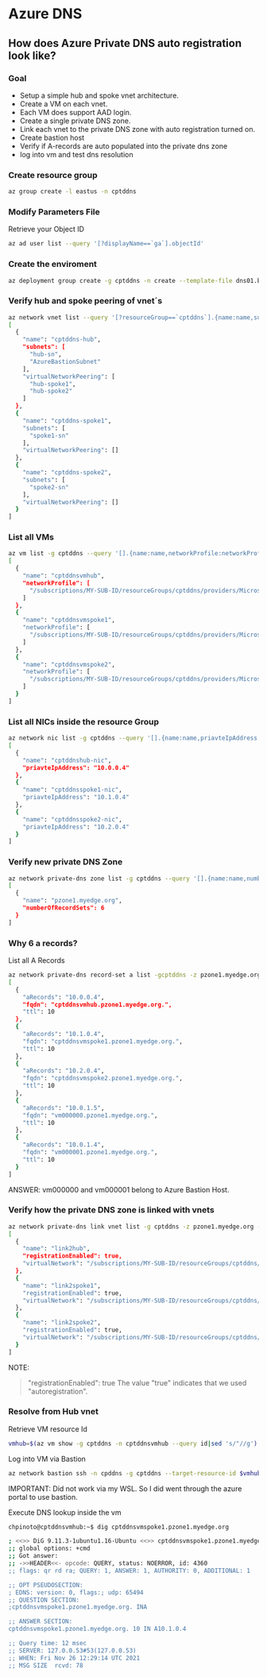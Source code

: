 # Azure DNS

## How does Azure Private DNS auto registration look like?

### Goal

- Setup a simple hub and spoke vnet architecture.
- Create a VM on each vnet.
 - Each VM does support AAD login. 
- Create a single private DNS zone.
- Link each vnet to the private DNS zone with auto registration turned on.
- Create bastion host
- Verify if A-records are auto populated into the private dns zone
- log into vm and test dns resolution

### Create resource group

~~~bash
az group create -l eastus -n cptddns
~~~

### Modify Parameters File

Retrieve your Object ID

~~~bash
az ad user list --query '[?displayName==`ga`].objectId'
~~~

### Create the enviroment

~~~bash
az deployment group create -g cptddns -n create --template-file dns01.bicep
~~~

### Verify hub and spoke peering of vnet´s

~~~bash
az network vnet list --query '[?resourceGroup==`cptddns`].{name:name,subnets:subnets[].name,virtualNetworkPeering:virtualNetworkPeerings[].name}'
[
  {
    "name": "cptddns-hub",
    "subnets": [
      "hub-sn",
      "AzureBastionSubnet"
    ],
    "virtualNetworkPeering": [
      "hub-spoke1",
      "hub-spoke2"
    ]
  },
  {
    "name": "cptddns-spoke1",
    "subnets": [
      "spoke1-sn"
    ],
    "virtualNetworkPeering": []
  },
  {
    "name": "cptddns-spoke2",
    "subnets": [
      "spoke2-sn"
    ],
    "virtualNetworkPeering": []
  }
]
~~~

### List all VMs

~~~bash
az vm list -g cptddns --query '[].{name:name,networkProfile:networkProfile.networkInterfaces[].id}'
[
  {
    "name": "cptddnsvmhub",
    "networkProfile": [
      "/subscriptions/MY-SUB-ID/resourceGroups/cptddns/providers/Microsoft.Network/networkInterfaces/cptddnshub-nic"
    ]
  },
  {
    "name": "cptddnsvmspoke1",
    "networkProfile": [
      "/subscriptions/MY-SUB-ID/resourceGroups/cptddns/providers/Microsoft.Network/networkInterfaces/cptddnsspoke1-nic"
    ]
  },
  {
    "name": "cptddnsvmspoke2",
    "networkProfile": [
      "/subscriptions/MY-SUB-ID/resourceGroups/cptddns/providers/Microsoft.Network/networkInterfaces/cptddnsspoke2-nic"
    ]
  }
]
~~~

### List all NICs inside the resource Group

~~~bash
az network nic list -g cptddns --query '[].{name:name,priavteIpAddress:ipConfigurations[0].privateIpAddress}'
[
  {
    "name": "cptddnshub-nic",
    "priavteIpAddress": "10.0.0.4"
  },
  {
    "name": "cptddnsspoke1-nic",
    "priavteIpAddress": "10.1.0.4"
  },
  {
    "name": "cptddnsspoke2-nic",
    "priavteIpAddress": "10.2.0.4"
  }
]
~~~

### Verify new private DNS Zone

~~~bash
az network private-dns zone list -g cptddns --query '[].{name:name,numberOfRecordSets:numberOfRecordSets}'
[
  {
    "name": "pzone1.myedge.org",
    "numberOfRecordSets": 6
  }
]
~~~

### Why 6 a records?

List all A Records

~~~bash
az network private-dns record-set a list -gcptddns -z pzone1.myedge.org --query '[].{aRecords:aRecords[0].ipv4Address,fqdn:fqdn,ttl:ttl}'
[
  {
    "aRecords": "10.0.0.4",
    "fqdn": "cptddnsvmhub.pzone1.myedge.org.",
    "ttl": 10
  },
  {
    "aRecords": "10.1.0.4",
    "fqdn": "cptddnsvmspoke1.pzone1.myedge.org.",
    "ttl": 10
  },
  {
    "aRecords": "10.2.0.4",
    "fqdn": "cptddnsvmspoke2.pzone1.myedge.org.",
    "ttl": 10
  },
  {
    "aRecords": "10.0.1.5",
    "fqdn": "vm000000.pzone1.myedge.org.",
    "ttl": 10
  },
  {
    "aRecords": "10.0.1.4",
    "fqdn": "vm000001.pzone1.myedge.org.",
    "ttl": 10
  }
]
~~~

ANSWER:
vm000000 and vm000001 belong to Azure Bastion Host.


### Verify how the private DNS zone is linked with vnets

~~~bash
az network private-dns link vnet list -g cptddns -z pzone1.myedge.org --query '[].{name:name,virtualNetwork:virtualNetwork.id, registrationEnabled:registrationEnabled}'
[
  {
    "name": "link2hub",
    "registrationEnabled": true,
    "virtualNetwork": "/subscriptions/MY-SUB-ID/resourceGroups/cptddns/providers/Microsoft.Network/virtualNetworks/cptddns-hub"
  },
  {
    "name": "link2spoke1",
    "registrationEnabled": true,
    "virtualNetwork": "/subscriptions/MY-SUB-ID/resourceGroups/cptddns/providers/Microsoft.Network/virtualNetworks/cptddns-spoke1"
  },
  {
    "name": "link2spoke2",
    "registrationEnabled": true,
    "virtualNetwork": "/subscriptions/MY-SUB-ID/resourceGroups/cptddns/providers/Microsoft.Network/virtualNetworks/cptddns-spoke2"
  }
]
~~~

NOTE: 
> "registrationEnabled": true 
The value "true" indicates that we used "autoregistration".

### Resolve from Hub vnet

Retrieve VM resource Id

~~~bash
vmhub=$(az vm show -g cptddns -n cptddnsvmhub --query id|sed 's/"//g')
~~~

Log into VM via Bastion

~~~bash
az network bastion ssh -n cpddns -g cptddns --target-resource-id $vmhub --auth-type AAD
~~~

IMPORTANT: Did not work via my WSL. So I did went through the azure portal to use bastion.

Execute DNS lookup inside the vm

~~~bash
chpinoto@cptddnsvmhub:~$ dig cptddnsvmspoke1.pzone1.myedge.org

; <<>> DiG 9.11.3-1ubuntu1.16-Ubuntu <<>> cptddnsvmspoke1.pzone1.myedge.org
;; global options: +cmd
;; Got answer:
;; ->>HEADER<<- opcode: QUERY, status: NOERROR, id: 4360
;; flags: qr rd ra; QUERY: 1, ANSWER: 1, AUTHORITY: 0, ADDITIONAL: 1

;; OPT PSEUDOSECTION:
; EDNS: version: 0, flags:; udp: 65494
;; QUESTION SECTION:
;cptddnsvmspoke1.pzone1.myedge.org. INA

;; ANSWER SECTION:
cptddnsvmspoke1.pzone1.myedge.org. 10 IN A10.1.0.4

;; Query time: 12 msec
;; SERVER: 127.0.0.53#53(127.0.0.53)
;; WHEN: Fri Nov 26 12:29:14 UTC 2021
;; MSG SIZE  rcvd: 78
~~~







